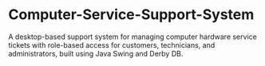 # Computer-Service-Support-System
A desktop-based support system for managing computer hardware service tickets with role-based access for customers, technicians, and administrators, built using Java Swing and Derby DB.
